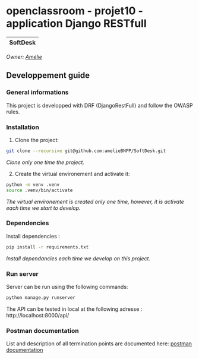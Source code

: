 # openclassroom - projet10 - application Django RESTfull

| SoftDesk |
|:----------:|

_Owner: [Amélie](https://github.com/ameliebnpp)_

## Developpement guide

### General informations

This project is developped with DRF (DjangoRestFull) and follow the OWASP rules.

### Installation

1. Clone the project:

```bash
git clone --recursive git@github.com:amelieBNPP/SoftDesk.git
```
*Clone only one time the project.*

2. Create the virtual environement and activate it:
```bash
python -m venv .venv
source .venv/bin/activate
```
*The virtual environement is created only one time, however, it is activate each time we start to develop.*

### Dependencies

Install dependencies :

```bash
pip install -r requirements.txt
```
*Install dependancies each time we develop on this project.*

### Run server

Server can be run using the following commands:
```bash
python manage.py runserver
```

The API can be tested in local at the following adresse : http://localhost:8000/api/
### Postman documentation

List and description of all termination points are documented here: [postman documentation](https://documenter.getpostman.com/view/14836417/UVXkoFcn)


